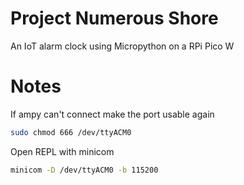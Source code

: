 # Project Numerous Shore

An IoT alarm clock using Micropython on a RPi Pico W

# Notes

If ampy can't connect make the port usable again
```bash
sudo chmod 666 /dev/ttyACM0
```

Open REPL with minicom
```bash
minicom -D /dev/ttyACM0 -b 115200
```
